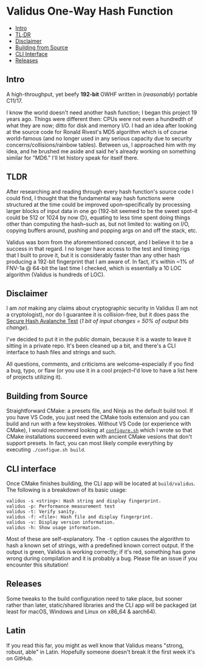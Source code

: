 # Validus One-Way Hash Function

<ul>
  <li><a href="#intro">Intro</a></li>
  <li><a href="#tldr">TL;DR</a></li>
  <li><a href="#disclaimer">Disclaimer</a></li>
  <li><a href="#building-from-source">Building from Source</a></li>
  <li><a href="#cli-interface">CLI Interface</a></li>
  <li><a href="#releases">Releases</a></li>
</ul>

## Intro

A high-throughput, yet beefy **192-bit** OWHF written in (*reasonably*) portable C11/17.

I know the world doesn't need another hash function; I began this project 19 years ago. Things were different then: CPUs were not even a hundredth of what they are now; ditto for disk and memory I/O. I had an idea after looking at the source code for Ronald Rivest's MD5 algorithm which is of course world-famous (and no longer used in any serious capacity due to security concerns/collisions/rainbow tables). Between us, I approached him with my idea, and he brushed me aside and said he's already working on something similar for "MD6." I'll let history speak for itself there.

## TLDR

After researching and reading through every hash function's source code I could find, I thought that the fundamental way hash functions were structured at the time could be improved upon–specifically by processing larger blocks of input data in one go (192-bit seemed to be the sweet spot–it could be 512 or 1024 by now 🙃), equating to less time spent doing things other than computing the hash–such as, but not limited to: waiting on I/O, copying buffers around, pushing and popping args on and off the stack, etc.

Validus was born from the aforementioned concept, and I believe it to be a success in that regard. I no longer have access to the test and timing rigs that I built to prove it, but it is considerably faster than any other hash producing a 192-bit fingerprint that I am aware of. In fact, it's within ~1% of FNV-1a @ 64-bit the last time I checked, which is essentially a 10 LOC algorithm (Validus is hundreds of LOC).

## Disclaimer

I am *not* making any claims about cryptographic security in Validus (I am not a cryptologist), nor do I guarantee it is collision-free, but it does pass the [Secure Hash Avalanche Test](https://arishs.medium.com/analyze-your-hash-functions-the-avalanche-metrics-calculation-767b7445ee6f) (*1 bit of input changes = 50% of output bits change*).

I've decided to put it in the public domain, because it is a waste to leave it sitting in a private repo. It's been cleaned up a bit, and there's a CLI interface to hash files and strings and such.

All questions, comments, and criticisms are welcome–especially if you find a bug, typo, or flaw (or you use it in a cool project–I'd love to have a list here of projects utilizing it).

## Building from Source

Straightforward CMake: a presets file, and Ninja as the default build tool. If you have VS Code, you just need the CMake tools extension and you can build and run with a few keystrokes. Without VS Code (or experience with CMake), I would recommend looking at [`configure.sh`](./configure.sh) which I wrote so that CMake installations succeeed even with ancient CMake vesions that don't support presets. In fact, you can most likely compile everything by executing `./configue.sh build`.

## CLI interface

Once CMake finishes building, the CLI app will be located at `build/validus`. The following is a breakdown of its basic usage:

```log
validus -s <string>: Hash string and display fingerprint.
validus -p: Performance measurement test
validus -t: Verify sanity.
validus -f: <file>: Hash file and display fingerprint.
validus -v: Display version information.
validus -h: Show usage information.
```

Most of these are self-explanatory. The `-t` option causes the algorithm to hash a known set of strings, with a predefined known correct output. If the output is green, Validus is working correctly; if it's red, something has gone wrong during compilation and it is probably a bug. Please file an issue if you encounter this situtation!

## Releases

Some tweaks to the build configuration need to take place, but sooner rather than later, static/shared libraries and the CLI app will be packaged (at least for macOS, Windows and Linux on x86_64 & aarch64).

## Latin

If you read this far, you might as well know that Validus means "strong, robust, able" in Latin. Hopefully someone doesn't break it the first week it's on GitHub.

